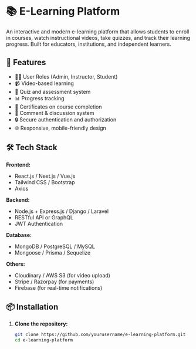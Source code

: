# 📚 E-Learning Platform

An interactive and modern e-learning platform that allows students to enroll in courses, watch instructional videos, take quizzes, and track their learning progress. Built for educators, institutions, and independent learners.

## 🚀 Features

- 👨‍🎓 User Roles (Admin, Instructor, Student)
- 📹 Video-based learning
- 📝 Quiz and assessment system
- 📊 Progress tracking
- 🧾 Certificates on course completion
- 💬 Comment & discussion system
- 🔒 Secure authentication and authorization
- 🌐 Responsive, mobile-friendly design

## 🛠️ Tech Stack

**Frontend:**
- React.js / Next.js / Vue.js
- Tailwind CSS / Bootstrap
- Axios

**Backend:**
- Node.js + Express.js / Django / Laravel
- RESTful API or GraphQL
- JWT Authentication

**Database:**
- MongoDB / PostgreSQL / MySQL
- Mongoose / Prisma / Sequelize

**Others:**
- Cloudinary / AWS S3 (for video upload)
- Stripe / Razorpay (for payments)
- Firebase (for real-time notifications)

## 📦 Installation

1. **Clone the repository:**
   ```bash
   git clone https://github.com/yourusername/e-learning-platform.git
   cd e-learning-platform
